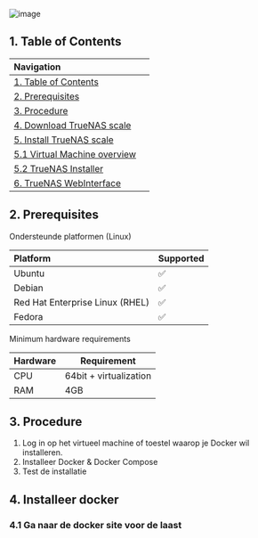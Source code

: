 ![image](https://github.com/michaelthielemans/ProjectHosting/assets/119003253/6ce42726-73f1-466c-9075-a90863f076e0)

## 1. Table of Contents 

| Navigation                                                   |     |
| :----------------------------------------------------------- | --- |
| [1. Table of Contents](#1-table-of-contents)                 |     |
| [2. Prerequisites](#2-Prerequisites)                         |     |
| [3. Procedure](#3-procedure)                                 |     |
| [4. Download TrueNAS scale](#4-download-truenas-scale)       |     |
| [5. Install TrueNAS scale](#5-install-truenas-scale)         |     |
| [5.1 Virtual Machine overview](#51-virtual-machine-overview) |     |
| [5.2 TrueNAS Installer](#52-truenas-installer)               |     |
| [6. TrueNAS WebInterface](#6-truenas-webinterface)           |     |


## 2. Prerequisites

Ondersteunde platformen (Linux) 

| Platform                        | Supported |
| :------------------------------ | --------- |
| Ubuntu                          | ✅         |
| Debian                          | ✅         |
| Red Hat Enterprise Linux (RHEL) | ✅         |
| Fedora                          | ✅         |

Minimum  hardware requirements

| Hardware | Requirement            |
| :------- | ---------------------- |
| CPU      | 64bit + virtualization |
| RAM      | 4GB                    |

## 3. Procedure 

1. Log in op het virtueel machine of toestel waarop je Docker wil installeren. 
2. Installeer Docker & Docker Compose 
3. Test de installatie 

## 4. Installeer docker

### 4.1 Ga naar de docker site voor de laast
